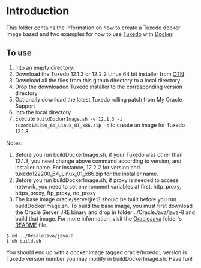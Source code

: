# Introduction
This folder contains the information on how to create a Tuxedo docker image based and two examples for how to use [Tuxedo](http://oracle.com/tuxedo) with [Docker](https://www.docker.com/).

## To use
1. Into an empty directory:
  1. Download the Tuxedo 12.1.3 or 12.2.2 Linux 64 bit installer from [OTN](http://www.oracle.com/technetwork/middleware/tuxedo/downloads/index.html)
  2. Download all the files from this github directory to a local directory
  3. Drop the downloaded Tuxedo installer to the corresponding version directory
  4. Optionally download the latest Tuxedo rolling patch from My Oracle Support
2. Into the local directory
3. Execute ``buildDockerImage.sh -v 12.1.3 -i tuxedo121300_64_Linux_01_x86.zip -s`` to create an image for Tuxedo 12.1.3.

Notes:
   1. Before you run buildDockerImage.sh, if your Tuxedo was other than 12.1.3, you need change above command according to version, and installer name. For instance, 12.2.2 for version and tuxedo122200_64_Linux_01_x86.zip for the installer name.
   2. Before you run buildDockerImage.sh, if proxy is needed to access network, you need to set environment variables at first: http_proxy, https_proxy, ftp_proxy, no_proxy
   3. The base image oracle/serverjre:8 should be built before you run buildDockerImage.sh. To build the base image, you must first download the Oracle Server JRE binary and drop in folder ../OracleJava/java-8 and build that image. For more information, visit the [OracleJava](https://github.com/oracle/docker-images/blob/master/OracleJava) folder's [README](https://github.com/oracle/docker-images/blob/master/OracleJava/README.md) file.

    $ cd ../OracleJava/java-8
    $ sh build.sh


You should end up with a docker image tagged oracle/tuxedo:<version>, version is Tuxedo version number you may modify in buildDockerImage.sh.
Have fun!



